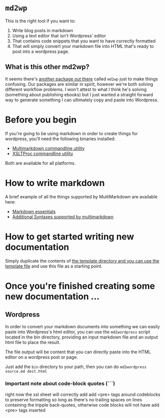 # `md2wp` #

This is the right tool if you want to:

1. Write blog posts in markdown
2. Using a text editor that isn't Wordpress' editor
3. That contains code snippets that you want to have correctly formatted
3. That will simply convert your markdown file into HTML that's ready to post into a wordpress page.

## What is this other md2wp? ##

It seems there's [another package out there](https://github.com/bencrowder/md2wp) called `md2wp` just to make things confusing. Our packages are similar in spirit, however we're both solving different workflow problems. I won't attest to what I think he's solving (something about publishing ebooks) but I just wanted a straight forward way to generate something I can ultimately copy and paste into Wordpress.

# Before you begin #

If you're going to be using markdown in order to create things for wordpress, you'll need the following binaries installed:

  * [Multimarkdown commandline utility](http://fletcherpenney.net/multimarkdown/)
  * [XSLTProc commandline utility](http://xmlsoft.org/XSLT/xsltproc2.html)

Both are available for all platforms.

# How to write markdown #

A brief example of all the things supported by MultiMarkdown are available here:

 * [Markdown essentials](http://daringfireball.net/projects/markdown/syntax)
 * [Additional Syntaxes supported by multimarkdown](https://github.com/fletcher/MultiMarkdown/wiki/MultiMarkdown-Syntax-Guide)

# How to get started writing new documentation #

Simply duplicate the contents of [the template directory and you can use the template file](template/template.md) and use this file as a starting point.

# Once you're finished creating some new documentation ... #

## Wordpress ##

In order to convert your markdown documents into something we can easily paste into Wordpress's html editor, you can use the `md2wordpress` script located in the bin directory, providing an input markdown file and an output html file to place the result. 

The file output will be content that you can directly paste into the HTML editor on a wordpress post or page.

Just add the `bin` directory to your path, then you can do `md2wordpress source.md dest.html`

### Important note about code-block quotes (\`\`\`) ###

right now the xsl sheet will correctly add add &lt;pre&gt; tags around codeblocks to preserve formatting so long as there's no trailing spaces on lines containing the tripple back-quotes, otherwise code blocks will not have add &lt;pre&gt; tags inserted






